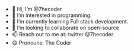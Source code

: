 - 👋 Hi, I’m @7hecoder
- 👀 I’m interested in programming.
- 🌱 I’m currently learning Full stack development.
- 💞️ I’m looking to collaborate on open-source 
- 📫 Reach out to me at: twitter @7hecoder
- 😄 Pronouns: The Coder
